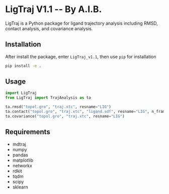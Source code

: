 # LigTraj V1.1 -- By A.I.B.

LigTraj is a Python package for ligand trajectory analysis including RMSD, contact analysis, and covariance analysis.

## Installation
After install the package, enter `LigTraj_v1.1`, then use `pip` for installation
```bash
pip install -e .
```

## Usage

```python
import LigTraj
from LigTraj import TrajAnalysis as ta

ta.rmsd("topol.gro", "traj.xtc", resname="LIG")
ta.contact("topol.gro", "traj.xtc", "ligand.sdf", resname="LIG", n_frames=50)
ta.covariance("topol.gro", "traj.xtc", resname="LIG")
```

## Requirements
- mdtraj
- numpy
- pandas
- matplotlib
- networkx
- rdkit
- tqdm
- scipy
- sklearn
